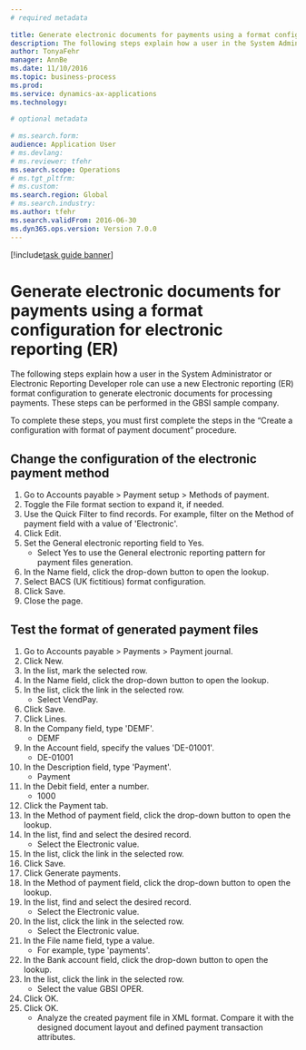 ```yaml
--- 
# required metadata 
 
title: Generate electronic documents for payments using a format configuration for electronic reporting (ER)
description: The following steps explain how a user in the System Administrator or Electronic Reporting Developer role can use a new Electronic reporting (ER) format configuration to generate electronic documents for processing payments. 
author: TonyaFehr 
manager: AnnBe 
ms.date: 11/10/2016
ms.topic: business-process 
ms.prod:  
ms.service: dynamics-ax-applications 
ms.technology:  
 
# optional metadata 
 
# ms.search.form:   
audience: Application User 
# ms.devlang:  
# ms.reviewer: tfehr 
ms.search.scope: Operations 
# ms.tgt_pltfrm:  
# ms.custom:  
ms.search.region: Global
# ms.search.industry: 
ms.author: tfehr 
ms.search.validFrom: 2016-06-30 
ms.dyn365.ops.version: Version 7.0.0 
---
```


[!include[task guide banner](../../includes/task-guide-banner.md)]

# Generate electronic documents for payments using a format configuration for electronic reporting (ER)

The following steps explain how a user in the System Administrator or Electronic Reporting Developer role can use a new Electronic reporting (ER) format configuration to generate electronic documents for processing payments. These steps can be performed in the GBSI sample company.

To complete these steps, you must first complete the steps in the “Create a configuration with format of payment document” procedure.


## Change the configuration of the electronic payment method
1. Go to Accounts payable > Payment setup > Methods of payment.
2. Toggle the File format section to expand it, if needed.
3. Use the Quick Filter to find records. For example, filter on the Method of payment field with a value of 'Electronic'.
4. Click Edit.
5. Set the General electronic reporting field to Yes.
    * Select Yes to use the General electronic reporting pattern for payment files generation.  
6. In the Name field, click the drop-down button to open the lookup.
7. Select BACS (UK fictitious) format configuration.
8. Click Save.
9. Close the page.

## Test the format of generated payment files
1. Go to Accounts payable > Payments > Payment journal.
2. Click New.
3. In the list, mark the selected row.
4. In the Name field, click the drop-down button to open the lookup.
5. In the list, click the link in the selected row.
    * Select VendPay.  
6. Click Save.
7. Click Lines.
8. In the Company field, type 'DEMF'.
    * DEMF  
9. In the Account field, specify the values 'DE-01001'.
    * DE-01001  
10. In the Description field, type 'Payment'.
    * Payment  
11. In the Debit field, enter a number.
    * 1000  
12. Click the Payment tab.
13. In the Method of payment field, click the drop-down button to open the lookup.
14. In the list, find and select the desired record.
    * Select the Electronic value.  
15. In the list, click the link in the selected row.
16. Click Save.
17. Click Generate payments.
18. In the Method of payment field, click the drop-down button to open the lookup.
19. In the list, find and select the desired record.
    * Select the Electronic value.  
20. In the list, click the link in the selected row.
    * Select the Electronic value.  
21. In the File name field, type a value.
    * For example, type 'payments'.  
22. In the Bank account field, click the drop-down button to open the lookup.
23. In the list, click the link in the selected row.
    * Select the value GBSI OPER.  
24. Click OK.
25. Click OK.
    * Analyze the created payment file in XML format. Compare it with the designed document layout and defined payment transaction attributes.  

